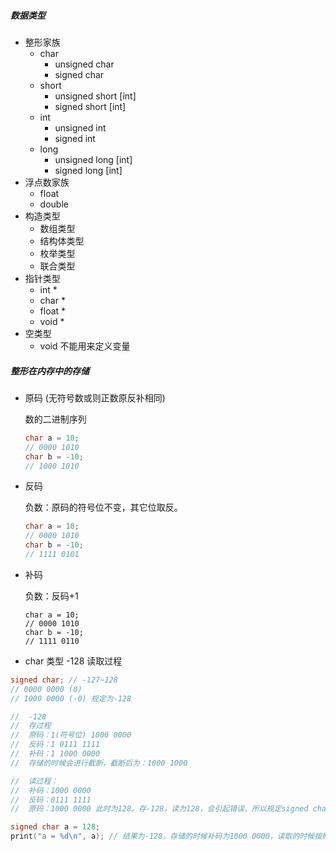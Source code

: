 

##### 数据类型

- 整形家族
  - char
    - unsigned char
    - signed char
  - short
    - unsigned short [int]
    - signed short [int]
  - int
    - unsigned int
    - signed int
  - long
    - unsigned long [int]
    - signed long [int]
- 浮点数家族
  - float
  - double
- 构造类型
  - 数组类型
  - 结构体类型
  - 枚举类型
  - 联合类型
- 指针类型
  - int *
  - char *
  - float *
  - void *
- 空类型
  - void 不能用来定义变量

##### 整形在内存中的存储

- 原码 (无符号数或则正数原反补相同)

  数的二进制序列

  ```c
  char a = 10;
  // 0000 1010
  char b = -10;
  // 1000 1010
  ```

  

- 反码

  负数：原码的符号位不变，其它位取反。

  ```c
  char a = 10;
  // 0000 1010
  char b = -10;
  // 1111 0101
  ```

  

- 补码

  负数：反码+1

  ```
  char a = 10;
  // 0000 1010
  char b = -10;
  // 1111 0110
  ```

  

- char 类型 -128 读取过程

```c
signed char; // -127~128
// 0000 0000 (0)
// 1000 0000 (-0) 规定为-128

//	-128
//	存过程
//	原码：1(符号位) 1000 0000
//	反码：1 0111 1111
//	补码：1 1000 0000
//	存储的时候会进行截断，截断后为：1000 1000

//	读过程：
//	补码：1000 0000
//	反码：0111 1111
//	原码：1000 0000 此时为128。存-128，读为128，会引起错误，所以规定signed char类型-128为 1000 0000

signed char a = 128;
print("a = %d\n", a); // 结果为-128，存储的时候补码为1000 0000，读取的时候按照有符号方式读取，因为规定 signed char的二进制序列：1000 0000 为-128，所以此时打印结果为128
```

